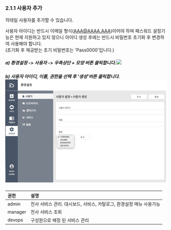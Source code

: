 ### 2.1.1 사용자 추가

칵테일 사용자를 추가할 수 있습니다.

사용자 아이디는 반드시 이메일 형식\(AAA@AAAA.AAA\)이어야 하며 패스워드 설정기능은 현재 지원하고 있지 않으니 아이디 생성 후에는 반드시 비밀번호 초기화 후 변경하여 사용해야 합니다.  
\(초기화 후 제공받는 초기 비밀번호는 'Pass0000'입니다.\)

##### a\) 환경설정 -&gt; 사용자 -&gt; 우측상단 + 모양 버튼 클릭합니다.![](/assets/사용자추가수정.png)

##### b\)  사용자 아이디, 이름, 권한을 선택 후 '생성'버튼 클릭합니다.![](/image.kh/image.kh/사용자추가2.png)

| **권한** | **설명** |
| :--- | :--- |
| admin | 전사 서비스 관리. 대시보드, 서비스, 카탈로그, 환경설정 메뉴 사용가능 |
| manager | 전사 서비스 조회 |
| devops | 구성원으로 배정 된 서비스 관리 |




